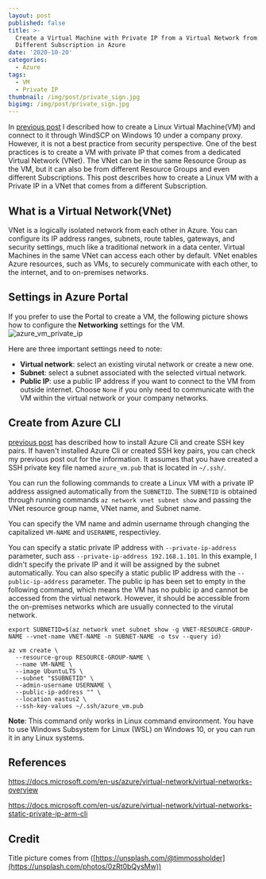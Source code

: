 ```yaml
---
layout: post
published: false
title: >-
  Create a Virtual Machine with Private IP from a Virtual Network from a
  Different Subscription in Azure
date: '2020-10-20'
categories:
  - Azure
tags:
  - VM
  - Private IP
thumbnail: /img/post/private_sign.jpg
bigimg: /img/post/private_sign.jpg
---
```

In [previous post](https://leifengblog.net/blog/create-and-connect-to-azure-vm-under-company-proxy/) I described how to create a Linux Virtual Machine(VM) and connect to it through WindSCP on Windows 10 under a company proxy. However, it is not a best practice from security perspective. One of the best practices is to create a VM with private IP that comes from a dedicated Virtual Network (VNet). The VNet can be in the same Resource Group as the VM, but it can also be from different Resource Groups and even different Subscriptions. This post describes how to create a Linux VM with a Private IP in a VNet that comes from a different Subscription.

## What is a Virtual Network(VNet)
VNet is a logically isolated network from each other in Azure. You can configure its IP address ranges, subnets, route tables, gateways, and security settings, much like a traditional network in a data center. Virtual Machines in the same VNet can access each other by default. VNet enables Azure resources, such as VMs, to securely communicate with each other, to the internet, and to on-premises networks.

## Settings in Azure Portal
If you prefer to use the Portal to create a VM, the following picture shows how to configure the **Networking** settings for the VM.
![azure_vm_private_ip]({{site.baseurl}}/img/post/azure_vm_private_ip.PNG)

Here are three important settings need to note:
* **Virtual network**: select an existing virutal network or create a new one.
* **Subnet**: select a subnet associated with the selected virtual network.
* **Public IP**: use a public IP address if you want to connect to the VM from outside internet. Choose `None` if you only need to communicate with the VM within the virtual network or your company networks.

## Create from Azure CLI
[previous post](https://leifengblog.net/blog/create-and-connect-to-azure-vm-under-company-proxy/) has described how to install Azure Cli and create SSH key pairs. If haven't installed Azure Cli or created SSH key pairs, you can check my previous post out for the information. It assumes that you have created a SSH private key file named `azure_vm.pub` that is located in `~/.ssh/`.

You can run the following commands to create a Linux VM with a private IP address assigned automatically from the `SUBNETID`. The `SUBNETID` is obtained through running commands `az network vnet subnet show` and passing the VNet resource group name, VNet name, and Subnet name. 

You can specify the VM name and admin username through changing the capitalized `VM-NAME` and `USERANME`, respectivley. 

You can specify a static private IP address with `--private-ip-address` parameter, such ass `--private-ip-address 192.168.1.101`. In this example, I didn't specify the private IP and it will be assigned by the subnet automatically. You can also specify a static public IP address with the `--public-ip-address` parameter. The public ip has been set to empty in the following command, which means the VM has no public ip and cannot be accessed from the virtual network. However, it should be accessible from the on-premises networks which are usually connected to the virutal network.

```
export SUBNETID=$(az network vnet subnet show -g VNET-RESOURCE-GROUP-NAME --vnet-name VNET-NAME -n SUBNET-NAME -o tsv --query id)

az vm create \
  --resource-group RESOURCE-GROUP-NAME \
  --name VM-NAME \
  --image UbuntuLTS \
  --subnet "$SUBNETID" \
  --admin-username USERNAME \
  --public-ip-address "" \
  --location eastus2 \
  --ssh-key-values ~/.ssh/azure_vm.pub
```

**Note**: This command only works in Linux command environment. You have to use Windows Subsystem for Linux (WSL) on Windows 10, or you can run it in any Linux systems.

## References
https://docs.microsoft.com/en-us/azure/virtual-network/virtual-networks-overview

https://docs.microsoft.com/en-us/azure/virtual-network/virtual-networks-static-private-ip-arm-cli

## Credit
Title picture comes from ([https://unsplash.com/@timmossholder](https://unsplash.com/photos/0zRt0bQysMw))

